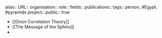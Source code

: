 alias::
URL::
organisation::
role::
fields::
publications:: 
tags:: person, #Egypt, #pyramids 
project::
public:: true
- [[Orion Correlation Theory]]
- [[The Message of the Sphinx]]
-